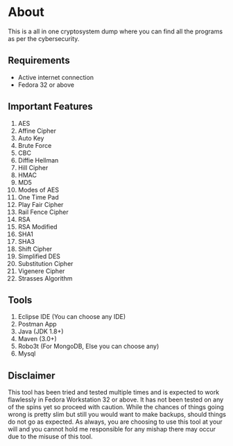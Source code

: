 # About 

This is a all in one cryptosystem dump where you can find all the programs as per the cybersecurity.

## Requirements
* Active internet connection
* Fedora 32 or above

## Important Features

  1. AES
  2. Affine Cipher
  3. Auto Key
  4. Brute Force
  5. CBC
  6. Diffie Hellman
  7. Hill Cipher
  8. HMAC
  9. MD5
  10. Modes of AES
  11. One Time Pad
  12. Play Fair Cipher
  13. Rail Fence Cipher
  14. RSA
  15. RSA Modified
  16. SHA1
  17. SHA3
  18. Shift Cipher
  19. Simplified DES
  20. Substitution Cipher
  21. Vigenere Cipher
  22. Strasses Algorithm

## Tools
1. Eclipse IDE (You can choose any IDE)
2. Postman App
3. Java (JDK 1.8+)
4. Maven (3.0+)
5. Robo3t (For MongoDB, Else you can choose any)
6. Mysql 

## Disclaimer
This tool has been tried and tested multiple times and is expected to work flawlessly in Fedora Workstation 32 or above. It has not been tested on any of the spins yet so proceed with caution. While the chances of things going wrong is pretty slim but still you would want to make backups, should things do not go as expected. As always, you are choosing to use this tool at your will and you cannot hold me responsible for any mishap there may occur due to the misuse of this tool.
